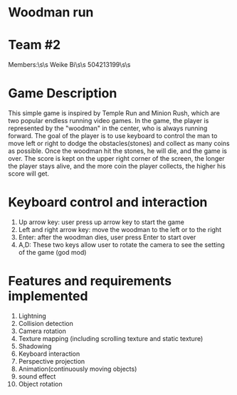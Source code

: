 # Woodman run

# Team #2
Members:\s\s
Weike Bi\s\s
504213199\s\s





# Game Description
  This simple game is inspired by Temple Run and Minion Rush, which are two popular endless running video games. In the game, the player is represented by the "woodman" in the center, who is always running forward. The goal of the player is to use keyboard to control the man to move left or right to dodge the obstacles(stones) and collect as many coins as possible. Once the woodman hit the stones, he will die, and the game is over. The score is kept on the upper right corner of the screen, the longer the player stays alive, and the more coin the player collects, the higher his score will get.


#  Keyboard control and interaction
  1. Up arrow key: user press up arrow key to start the game
  2. Left and right arrow key: move the woodman to the left or to the right
  3. Enter: after the woodman dies, user press Enter to start over
  4. A,D: These two keys allow user to rotate the camera to see the setting of the game (god mod)

 
# Features and requirements implemented
  1. Lightning 
  2. Collision detection
  3. Camera rotation
  4. Texture mapping (including scrolling texture and static texture)
  5. Shadowing
  6. Keyboard interaction
  7. Perspective projection
  8. Animation(continuously moving objects)
  9. sound effect
  10. Object rotation 

  

